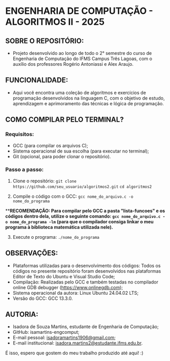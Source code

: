 # ENGENHARIA DE COMPUTAÇÃO - ALGORITMOS II - 2025

## SOBRE O REPOSITÓRIO:
- Projeto desenvolvido ao longo de todo o 2° semestre do curso de Engenharia de Computação do IFMS Campus Três Lagoas, com o auxílio dos professores Rogério Antoniassi e Alex Araujo.

## FUNCIONALIDADE:
- Aqui você encontra uma coleção de algoritmos e exercícios de programação desenvolvidos na linguagem C, com o objetivo de estudo, aprendizagem e aprimoramento das técnicas e lógica de programação.

## COMO COMPILAR PELO TERMINAL?

### Requisitos:
- GCC (para compilar os arquivos C);
- Sistema operacional de sua escolha (para executar no terminal);
- Git (opcional, para poder clonar o repositório).

### Passo a passo:

1. Clone o repositório:
```git clone https://github.com/seu_usuario/algoritmos2.git```
```cd algoritmos2```

2. Compile o código com o GCC:
```gcc nome_do_arquivo.c -o nome_do_programa```

****RECOMENDAÇÃO: Para compilar pelo GCC a pasta "lista-funcoes" e os códigos dentro dela, utilize o seguinte comando: ```gcc nome_do_arquivo.c -o nome_do_programa -lm``` (para que o compilador consiga linkar o meu programa à biblioteca matemática utilizada nele).**

3. Execute o programa:
```./nome_do_programa```

## OBSERVAÇÕES:
- Plataformas utilizadas para o desenvolvimento dos códigos: Todos os códigos no presente repositório foram desenvolvidos nas plataformas Editor de Texto do Ubuntu e Visual Studio Code;
- Compilação: Realizadas pelo GCC e também testadas no compilador online GDB debugger (https://www.onlinegdb.com);
- Sistema operacional da autora: Linux Ubuntu 24.04.02 LTS;
- Versão do GCC: GCC 13.3.0.

## AUTORIA:
- Isadora de Souza Martins, estudante de Engenharia de Computação;
- GitHub: isamartins-engcomput;
- E-mail pessoal: isadoramartins1906@gmail.com;
- E-mail institucional: isadora.martins2@estudante.ifms.edu.br.

É isso, espero que gostem do meu trabalho produzido até aqui! :)
